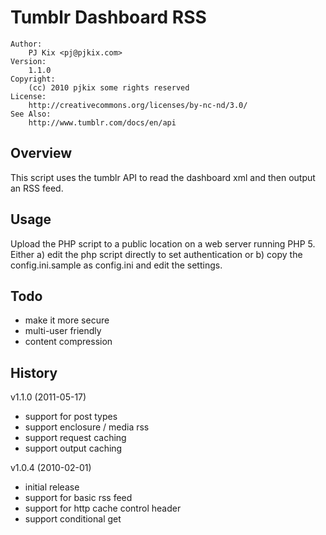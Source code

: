 Tumblr Dashboard RSS
====================

	Author:
		PJ Kix <pj@pjkix.com>
	Version:
		1.1.0
	Copyright:
		(cc) 2010 pjkix some rights reserved
	License:
		http://creativecommons.org/licenses/by-nc-nd/3.0/
	See Also:
		http://www.tumblr.com/docs/en/api

Overview
--------

This script uses the tumblr API to read the dashboard xml and then output an RSS feed.

Usage
-----

Upload the PHP script to a public location on a web server running PHP 5.
Either a) edit the php script directly to set authentication
or b) copy the config.ini.sample as config.ini and edit the settings.

Todo
----
* make it more secure
* multi-user friendly
* content compression

History
-------

v1.1.0 (2011-05-17)
* support for post types
* support enclosure / media rss
* support request caching
* support output caching


v1.0.4 (2010-02-01)
* initial release
* support for basic rss feed
* support for http cache control header
* support conditional get